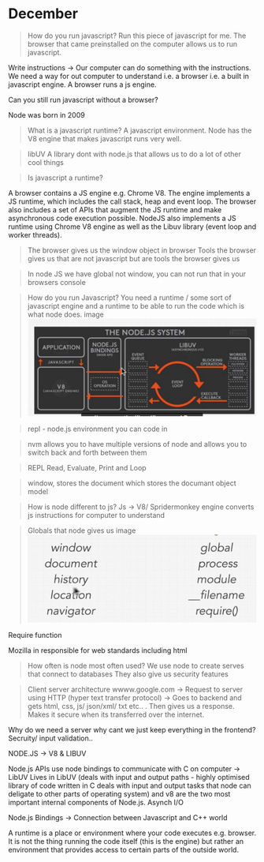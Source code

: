 # December

> How do you run javascript?
> Run this piece of javascript for me. The browser that came preinstalled on the computer allows us to run javascript.

Write instructions -> Our computer can do something with the instructions. We need a way for out computer to understand i.e. a browser i.e. a built in javascript engine. A browser runs a js engine.

Can you still run javascript without a browser?

Node was born in 2009

> What is a javascript runtime?
> A javascript environment. Node has the V8 engine that makes javascript runs very well.

> libUV
> A library dont with node.js that allows us to do a lot of other cool things

> Is javascript a runtime?

A browser contains a JS engine e.g. Chrome V8. The engine implements a JS runtime, which includes the call stack, heap and event loop. The browser also includes a set of APIs that augment the JS runtime and make asynchronous code execution possible. NodeJS also implements a JS runtime using Chrome V8 engine as well as the Libuv library (event loop and worker threads).

> The browser gives us the window object in browser
> Tools the browser gives us that are not javascript but are tools the browser gives us

> In node JS we have global not window, you can not run that in your browsers console

> How do you run Javascript? You need a runtime / some sort of javascript engine and a runtime to be able to run the code which is what node does.
> image![](./v8.png)

> repl - node.js environment you can code in

> nvm allows you to have multiple versions of node and allows you to switch back and forth between them

> REPL
> Read, Evaluate, Print and Loop

> window, stores the document which stores the documant object model

> How is node different to js?
> Js -> V8/ Spridermonkey engine converts js instructions for computer to understand

> Globals that node gives us
> image![](./browser_versus_node.png)

Require function

Mozilla in responsible for web standards including html

> How often is node most often used?
> We use node to create serves that connect to databases
> They also give us security features

> Client server architecture
> wwww.google.com -> Request to server using HTTP (hyper text transfer protocol) -> Goes to backend and gets html, css, js/ json/xml/ txt etc.. .
> Then gives us a response.
> Makes it secure when its transferred over the internet.

Why do we need a server why cant we just keep everything in the frontend?
Secruity/ input validation..

NODE.JS -> V8 & LIBUV

Node.js APIs use node bindings to communicate with C on computer -> LibUV
Lives in LibUV (deals with input and output paths - highly optimised library of code written in C deals with input and output tasks that node can deligate to other parts of operating system) and v8 are the two most important internal components of Node.js.
Asynch I/O

Node.js Bindings -> Connection between Javascript and C++ world

A runtime is a place or environment where your code executes e.g. browser. It is not the thing running the code itself (this is the engine) but rather an environment that provides access to certain parts of the outside world.

